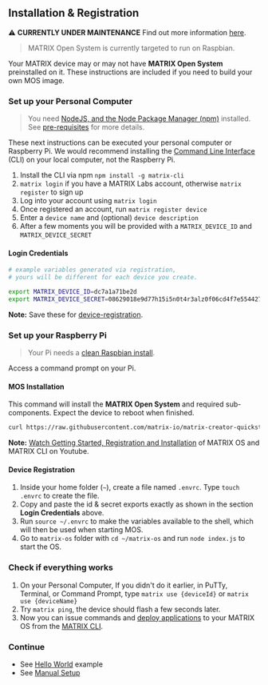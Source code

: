 
## Installation & Registration

⚠️ **CURRENTLY UNDER MAINTENANCE** Find out more information [here](../matrix-os/).

> MATRIX Open System is currently targeted to run on Raspbian. 

Your MATRIX device may or may not have **MATRIX Open System** preinstalled on it. These instructions are included if you need to build your own MOS image.

### Set up your Personal Computer

> You need [NodeJS, and the Node Package Manager (npm)](https://nodejs.org/en/download/) installed. See [pre-requisites](./prerequisites) for more details.

These next instructions can be executed your personal computer or Raspberry Pi. We would recommend installing the [Command Line Interface](../overview/cli) (CLI) on your local computer, not the Raspberry Pi.

1. Install the CLI via npm `npm install -g matrix-cli`
1. `matrix login` if you have a MATRIX Labs account, otherwise `matrix register` to sign up
1. Log into your account using `matrix login`
1. Once registered an account, run `matrix register device`
1. Enter a `device name` and (optional) `device description`
1. After a few moments you will be provided with a `MATRIX_DEVICE_ID` and `MATRIX_DEVICE_SECRET`

#### Login Credentials

```bash
# example variables generated via registration,
# yours will be different for each device you create.

export MATRIX_DEVICE_ID=dc7a1a71be2d
export MATRIX_DEVICE_SECRET=08629018e9d77h15i5n0t4r3alz0f06cd4f7e5544272b
```

**Note:** Save these for [device-registration](#device-registration).

### Set up your Raspberry Pi

> Your Pi needs a [clean Raspbian install](https://www.raspberrypi.org/downloads/raspbian/).

Access a command prompt on your Pi. 

#### MOS Installation

This command will install the **MATRIX Open System** and required sub-components. Expect the device to reboot when finished.

```bash
curl https://raw.githubusercontent.com/matrix-io/matrix-creator-quickstart/master/install.sh | sh
```

**Note:** [Watch Getting Started, Registration and Installation](https://www.youtube.com/watch?v=ckDD6HEjfAY) of MATRIX OS and MATRIX CLI on Youtube.

#### Device Registration

1. Inside your home folder (`~`), create a file named `.envrc`. Type `touch .envrc` to create the file. 
1. Copy and paste the id & secret exports exactly as shown in the section **Login Credentials** above.
1. Run `source ~/.envrc` to make the variables available to the shell, which will then be used when starting MOS.
1. Go to `matrix-os` folder with `cd ~/matrix-os` and run `node index.js` to start the OS.

### Check if everything works

1. On your Personal Computer, If you didn't do it earlier, in PuTTy, Terminal, or Command Prompt, type `matrix use {deviceId}` or `matrix use {deviceName}`
1. Try `matrix ping`, the device should flash a few seconds later.
1. Now you can issue commands and [deploy applications](../examples/app-create/#deploy.md) to your MATRIX OS from the [MATRIX CLI](../overview/cli.md).

### Continue

* See [Hello World](./hello-world.md) example
* See [Manual Setup](../overview/manual-setup.md)
